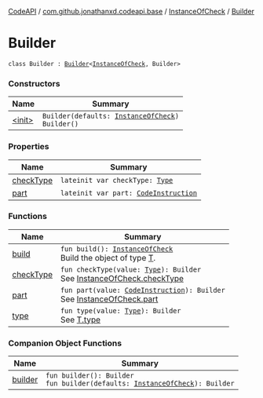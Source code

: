 [CodeAPI](../../../index.md) / [com.github.jonathanxd.codeapi.base](../../index.md) / [InstanceOfCheck](../index.md) / [Builder](.)

# Builder

`class Builder : `[`Builder`](../../-typed/-builder/index.md)`<`[`InstanceOfCheck`](../index.md)`, Builder>`

### Constructors

| Name | Summary |
|---|---|
| [&lt;init&gt;](-init-.md) | `Builder(defaults: `[`InstanceOfCheck`](../index.md)`)`<br>`Builder()` |

### Properties

| Name | Summary |
|---|---|
| [checkType](check-type.md) | `lateinit var checkType: `[`Type`](http://docs.oracle.com/javase/6/docs/api/java/lang/reflect/Type.html) |
| [part](part.md) | `lateinit var part: `[`CodeInstruction`](../../../com.github.jonathanxd.codeapi/-code-instruction.md) |

### Functions

| Name | Summary |
|---|---|
| [build](build.md) | `fun build(): `[`InstanceOfCheck`](../index.md)<br>Build the object of type [T](#). |
| [checkType](check-type.md) | `fun checkType(value: `[`Type`](http://docs.oracle.com/javase/6/docs/api/java/lang/reflect/Type.html)`): Builder`<br>See [InstanceOfCheck.checkType](../check-type.md) |
| [part](part.md) | `fun part(value: `[`CodeInstruction`](../../../com.github.jonathanxd.codeapi/-code-instruction.md)`): Builder`<br>See [InstanceOfCheck.part](../part.md) |
| [type](type.md) | `fun type(value: `[`Type`](http://docs.oracle.com/javase/6/docs/api/java/lang/reflect/Type.html)`): Builder`<br>See [T.type](#) |

### Companion Object Functions

| Name | Summary |
|---|---|
| [builder](builder.md) | `fun builder(): Builder`<br>`fun builder(defaults: `[`InstanceOfCheck`](../index.md)`): Builder` |
